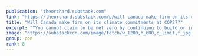 ```yaml
---
publication: "theorchard.substack.com"
link: "https://theorchard.substack.com/p/will-canada-make-firm-on-its-climate"
title: "Will Canada make firm on its climate commitments at COP27?"
excerpt: "“You cannot claim to be net zero by continuing to build or invest in new fossil fuel supply.”"
image: "https://substackcdn.com/image/fetch/w_1200,h_600,c_limit,f_jpg,q_auto:good,fl_progressive:steep/https%3A%2F%2Fbucketeer-e05bbc84-baa3-437e-9518-adb32be77984.s3.amazonaws.com%2Fpublic%2Fimages%2F84f1538e-4232-4e74-814e-a3783991315d_800x450.jpeg"
group: con
rank: 8
---
```

